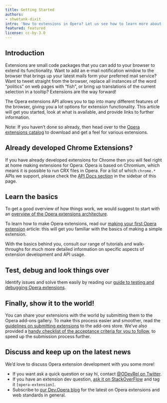 ```yaml
---
title: Getting Started
authors:
- shwetank-dixit
intro: 'New to extensions in Opera? Let us see how to learn more about the platform. It is super-easy!'
featured: featured
license: cc-by-3.0
---
```


## Introduction

Extensions are small code packages that you can add to your browser to extend its functionality. Want to add an e-mail notification window to the browser that brings up your latest mails form your preferred mail service? Want to tweet straight from the browser, replace all instances of the word “politics” on web pages with “fish”, or bring up translations of the current selection in a tooltip? Extensions are the way forward!

The Opera extensions API allows you to tap into many different features of the browser, giving you a lot options for extension functionality. This article will get you started, look at what is available, and provide links to further information.

Note: If you haven’t done so already, then head over to the [Opera extensions catalog](https://addons.opera.com/addons/extensions/) to download and get a feel for various extensions.

## Already developed Chrome Extensions?

If you have already developed extensions for Chrome then you will feel right at home making extensions for Opera. Opera is based on Chromium, which means it is possible to run CRX files in Opera. For a list of which `chrome.*` APIs we support, please check the [API Docs section](/extensions/apis/) in the sidebar of this page.

## Learn the basics

To get a good overview of how things work, we would suggest to start with an [overview of the Opera extensions architecture](/extensions/architecture-overview/).

To learn how to make Opera extensions, read our [making your first Opera extension](/extensions/basics/) article: this will get you familiar with the basics of making a simple extension.

With the basics behind you, consult our range of tutorials and walk-throughs for much more detailed information on specific aspects of extension development and API usage.

## Test, debug and look things over

Identify issues and solve them easily by reading our [guide to testing and debugging Opera extensions](/extensions/testing/).

## Finally, show it to the world!

You can share your extensions with the world by submitting them to the Opera add-ons gallery. To make this process easier and smoother, read the [guidelines on submitting extensions](/extensions/publishing-guidelines/) to the add-ons store. We’ve also provided a [handy checklist of the acceptance criteria for you to follow](/extensions/publishing-guidelines/#acceptance-criteria), to speed up the submission process further.

## Discuss and keep up on the latest news

We’d love to discuss Opera extension development with you some more!

- If you want ask a quick question or say hi, contact [@ODevRel on Twitter](https://twitter.com/odevrel/).
- If you have an extension dev question, [ask it on StackOverFlow](http://stackoverflow.com/questions/tagged/opera-extension) and tag it `[opera-extension]`.
- Subscribe to [our Dev.Opera blog](http://dev.opera.com/blog/) for the latest on Opera extensions and web standards in general.
